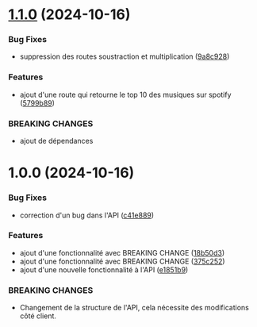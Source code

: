 # [1.1.0](https://github.com/Milan144/OpenDay/compare/v1.0.0...v1.1.0) (2024-10-16)


### Bug Fixes

* suppression des routes soustraction et multiplication ([9a8c928](https://github.com/Milan144/OpenDay/commit/9a8c928b3ad1dc20773f5430e319df2445ef8947))


### Features

* ajout d'une route qui retourne le top 10 des musiques sur spotify ([5799b89](https://github.com/Milan144/OpenDay/commit/5799b8946ae2f73fe0eb615cc524a6ca3b75ca88))


### BREAKING CHANGES

* ajout de dépendances

# 1.0.0 (2024-10-16)


### Bug Fixes

* correction d'un bug dans l'API ([c41e889](https://github.com/Milan144/OpenDay/commit/c41e88909c658c1c3b4310d046edcb6a3b2a6fae))


### Features

* ajout d'une fonctionnalité avec BREAKING CHANGE ([18b50d3](https://github.com/Milan144/OpenDay/commit/18b50d35303b8392b8662c55cf44acc10edf96b2))
* ajout d'une fonctionnalité avec BREAKING CHANGE ([375c252](https://github.com/Milan144/OpenDay/commit/375c252119a974d6ec49101147ac7dfbb545ce0f))
* ajout d'une nouvelle fonctionnalité à l'API ([e1851b9](https://github.com/Milan144/OpenDay/commit/e1851b948211677307609c096b218ae765b80e22))


### BREAKING CHANGES

* Changement de la structure de l'API, cela nécessite des modifications côté client.
